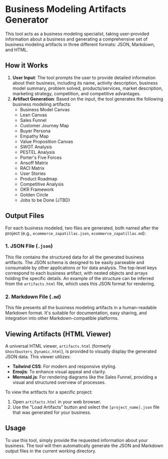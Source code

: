 # Business Modeling Artifacts Generator

This tool acts as a business modeling specialist, taking user-provided information about a business and generating a comprehensive set of business modeling artifacts in three different formats: JSON, Markdown, and HTML.

## How it Works

1.  **User Input**: The tool prompts the user to provide detailed information about their business, including its name, activity description, business model summary, problem solved, products/services, market description, marketing strategy, competition, and competitive advantages.
2.  **Artifact Generation**: Based on the input, the tool generates the following business modeling artifacts:
    *   Business Model Canvas
    *   Lean Canvas
    *   Sales Funnel
    *   Customer Journey Map
    *   Buyer Persona
    *   Empathy Map
    *   Value Proposition Canvas
    *   SWOT Analysis
    *   PESTEL Analysis
    *   Porter's Five Forces
    *   Ansoff Matrix
    *   RACI Matrix
    *   User Stories
    *   Product Roadmap
    *   Competitive Analysis
    *   OKR Framework
    *   Golden Circle
    *   Jobs to be Done (JTBD)

## Output Files

For each business modeled, two files are generated, both named after the project (e.g., `ecommerce_zapatillas.json`, `ecommerce_zapatillas.md`):

### 1. JSON File (`.json`)

This file contains the structured data for all the generated business artifacts. The JSON schema is designed to be easily parseable and consumable by other applications or for data analysis. The top-level keys correspond to each business artifact, with nested objects and arrays holding the specific details. An example of the structure can be inferred from the `artifacts.html` file, which uses this JSON format for rendering.

### 2. Markdown File (`.md`)

This file presents all the business modeling artifacts in a human-readable Markdown format. It's suitable for documentation, easy sharing, and integration into other Markdown-compatible platforms.

## Viewing Artifacts (HTML Viewer)

A universal HTML viewer, `artifacts.html` (formerly `Ghostbusters_Dynamic.html`), is provided to visually display the generated JSON data. This viewer utilizes:
*   **Tailwind CSS**: For modern and responsive styling.
*   **Emojis**: To enhance visual appeal and clarity.
*   **Mermaid.js**: For rendering diagrams like the Sales Funnel, providing a visual and structured overview of processes.

To view the artifacts for a specific project:
1.  Open `artifacts.html` in your web browser.
2.  Use the "Load Artifacts" button and select the `[project_name].json` file that was generated for your business.

## Usage

To use this tool, simply provide the requested information about your business. The tool will then automatically generate the JSON and Markdown output files in the current working directory.